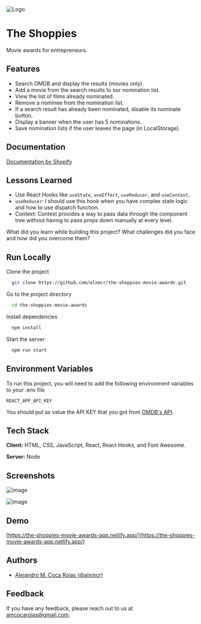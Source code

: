 
![Logo](https://user-images.githubusercontent.com/8689897/116800025-58cf5d80-aacb-11eb-9ad1-fb98162796ac.png)

    
# The Shoppies

Movie awards for entrepreneurs.


## Features

- Search OMDB and display the results (movies only).
- Add a movie from the search results to our nomination list.
- View the list of films already nominated.
- Remove a nominee from the nomination list.
- If a search result has already been nominated, disable its nominate button.
- Display a banner when the user has 5 nominations.
- Save nomination lists if the user leaves the page (in LocalStorage).

  
## Documentation

[Documentation by Shopify](https://docs.google.com/document/d/1SdR9rQpocsH5rPTOcxr9noqHRld5NJlylKO9Hf94U8U/edit#heading=h.31w9woubunro)

  
## Lessons Learned

- Use React Hooks like `useState`, `useEffect`, `useReducer`, and `useContext`.
- `useReducer`: I should use this hook when you have complex state logic and how to use dispatch function.
- Context: Context provides a way to pass data through the component tree without having to pass props down manually at every level.

What did you learn while building this project? What challenges did you face and how did you overcome them?

  
## Run Locally

Clone the project

```bash
  git clone https://github.com/alxmcr/the-shoppies-movie-awards.git
```

Go to the project directory

```bash
  cd the-shoppies-movie-awards
```

Install dependencies

```bash
  npm install
```

Start the server

```bash
  npm run start
```

  
## Environment Variables

To run this project, you will need to add the following environment variables to your .env file

`REACT_APP_API_KEY`

You should put as value the API KEY that you got from [OMDB's API](https://www.omdbapi.com/apikey.aspx).

  
## Tech Stack

**Client:** HTML, CSS, JavaScript, React, React Hooks, and Font Awesome.

**Server:** Node

  
## Screenshots

![image](https://user-images.githubusercontent.com/8689897/116796142-3546eb80-aaa8-11eb-9067-5bdb54ae6eee.png)

![image](https://user-images.githubusercontent.com/8689897/116800003-24f43800-aacb-11eb-850d-4cf9f2050d42.png)

  
## Demo

[https://the-shoppies-movie-awards-app.netlify.app/](https://the-shoppies-movie-awards-app.netlify.app/)

  
## Authors

- [Alejandro M. Coca Rojas (@alxmcr)](https://www.github.com/alxmcr)

  
## Feedback

If you have any feedback, please reach out to us at amcocarojas@gmail.com.

  